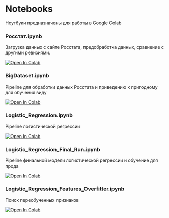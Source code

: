 # Notebooks

Ноутбуки предназначены для работы в Google Colab

### Росстат.ipynb

Загрузка данных с сайте Росстата, предобработка данных, сравнение с другими ревизиями.

[![Open In Colab](https://colab.research.google.com/assets/colab-badge.svg)](https://colab.research.google.com/github/goo-goo-goo-joob/CreditRisks/blob/master/notebooks/Росстат.ipynb)

### BigDataset.ipynb

Pipeline для обработки данных Росстата и приведению к пригодному для обучения виду

[![Open In Colab](https://colab.research.google.com/assets/colab-badge.svg)](https://colab.research.google.com/github/goo-goo-goo-joob/CreditRisks/blob/master/notebooks/BigDataset.ipynb)

### Logistic_Regression.ipynb

Pipeline логистической регрессии

[![Open In Colab](https://colab.research.google.com/assets/colab-badge.svg)](https://colab.research.google.com/github/goo-goo-goo-joob/CreditRisks/blob/master/notebooks/Logistic_Regression.ipynb)

### Logistic_Regression_Final_Run.ipynb

Pipeline финальной модели логистической регрессии и обучение для прода

[![Open In Colab](https://colab.research.google.com/assets/colab-badge.svg)](https://colab.research.google.com/github/goo-goo-goo-joob/CreditRisks/blob/master/notebooks/Logistic_Regression_Final_Run.ipynb)

### Logistic_Regression_Features_Overfitter.ipynb

Поиск переобученных признаков

[![Open In Colab](https://colab.research.google.com/assets/colab-badge.svg)](https://colab.research.google.com/github/goo-goo-goo-joob/CreditRisks/blob/master/notebooks/Logistic_Regression_Features_Overfitter.ipynb)
